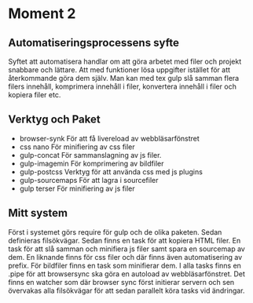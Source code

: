 # Moment 2
## Automatiseringsprocessens syfte
Syftet att automatisera handlar om att göra arbetet med filer och projekt snabbare
och lättare. Att med funktioner lösa uppgifter istället för att återkommande göra dem själv. Man kan med tex gulp slå samman flera filers innehåll, komprimera innehåll i filer, konvertera innehåll i filer och kopiera filer etc.

## Verktyg och Paket
- browser-synk För att få livereload av webbläsarfönstret
- css nano För minifiering av css filer
- gulp-concat För sammanslagning av js filer.
- gulp-imagemin För komprimering av bildfiler
- gulp-postcss Verktyg för att använda css med js plugins
- gulp-sourcemaps För att lagra i sourcefiler
- gulp terser För minifiering av js filer

## Mitt system
Först i systemet görs require för gulp och de olika paketen. Sedan definieras filsökvägar.
Sedan finns en task för att kopiera HTML filer.
En task för att slå samman och minifiera js filer samt spara en sourcemap av dem. En liknande finns för css filer och där finns även automatisering av prefix. För bildfiler finns en task som minifierar dem. I alla tasks finns en .pipe för att browsersync ska göra en autoload av webbläsarfönstret. Det finns en watcher som där browser sync först initierar servern och sen övervakas alla filsökvägar för att sedan parallelt köra tasks vid ändringar.



